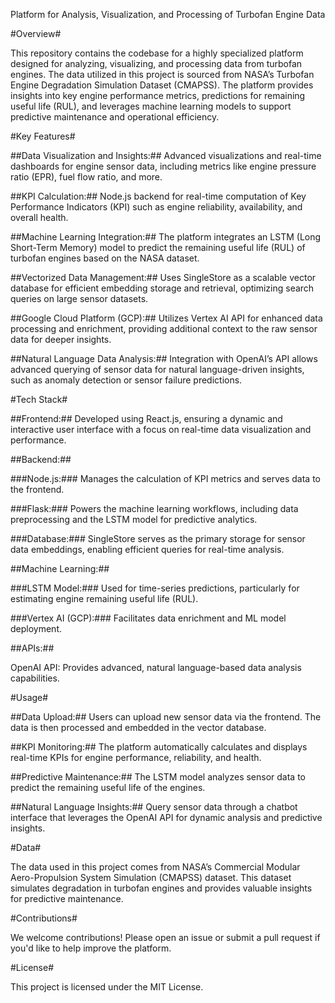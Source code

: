 Platform for Analysis, Visualization, and Processing of Turbofan Engine Data

#Overview#

This repository contains the codebase for a highly specialized platform designed for analyzing, visualizing, and processing data from turbofan engines. The data utilized in this project is sourced from NASA’s Turbofan Engine Degradation Simulation Dataset (CMAPSS). The platform provides insights into key engine performance metrics, predictions for remaining useful life (RUL), and leverages machine learning models to support predictive maintenance and operational efficiency.

#Key Features#

##Data Visualization and Insights:## Advanced visualizations and real-time dashboards for engine sensor data, including metrics like engine pressure ratio (EPR), fuel flow ratio, and more.

##KPI Calculation:## Node.js backend for real-time computation of Key Performance Indicators (KPI) such as engine reliability, availability, and overall health.

##Machine Learning Integration:## The platform integrates an LSTM (Long Short-Term Memory) model to predict the remaining useful life (RUL) of turbofan engines based on the NASA dataset.

##Vectorized Data Management:## Uses SingleStore as a scalable vector database for efficient embedding storage and retrieval, optimizing search queries on large sensor datasets.

##Google Cloud Platform (GCP):## Utilizes Vertex AI API for enhanced data processing and enrichment, providing additional context to the raw sensor data for deeper insights.

##Natural Language Data Analysis:## Integration with OpenAI’s API allows advanced querying of sensor data for natural language-driven insights, such as anomaly detection or sensor failure predictions.


#Tech Stack#

##Frontend:## Developed using React.js, ensuring a dynamic and interactive user interface with a focus on real-time data visualization and performance.

##Backend:##

###Node.js:### Manages the calculation of KPI metrics and serves data to the frontend.

###Flask:### Powers the machine learning workflows, including data preprocessing and the LSTM model for predictive analytics.


###Database:### SingleStore serves as the primary storage for sensor data embeddings, enabling efficient queries for real-time analysis.

##Machine Learning:##

###LSTM Model:### Used for time-series predictions, particularly for estimating engine remaining useful life (RUL).

###Vertex AI (GCP):### Facilitates data enrichment and ML model deployment.


##APIs:##

OpenAI API: Provides advanced, natural language-based data analysis capabilities.





#Usage#

##Data Upload:## Users can upload new sensor data via the frontend. The data is then processed and embedded in the vector database.

##KPI Monitoring:## The platform automatically calculates and displays real-time KPIs for engine performance, reliability, and health.

##Predictive Maintenance:## The LSTM model analyzes sensor data to predict the remaining useful life of the engines.

##Natural Language Insights:## Query sensor data through a chatbot interface that leverages the OpenAI API for dynamic analysis and predictive insights.


#Data#

The data used in this project comes from NASA’s Commercial Modular Aero-Propulsion System Simulation (CMAPSS) dataset. This dataset simulates degradation in turbofan engines and provides valuable insights for predictive maintenance.

#Contributions#

We welcome contributions! Please open an issue or submit a pull request if you'd like to help improve the platform.

#License#

This project is licensed under the MIT License.
